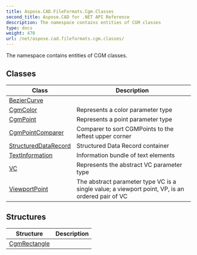 ```yaml
---
title: Aspose.CAD.FileFormats.Cgm.Classes
second_title: Aspose.CAD for .NET API Reference
description: The namespace contains entities of CGM classes
type: docs
weight: 470
url: /net/aspose.cad.fileformats.cgm.classes/
---
```

The namespace contains entities of CGM classes.

## Classes

| Class | Description |
| --- | --- |
| [BezierCurve](./beziercurve/) |  |
| [CgmColor](./cgmcolor/) | Represents a color parameter type |
| [CgmPoint](./cgmpoint/) | Represents a point parameter type |
| [CgmPointComparer](./cgmpointcomparer/) | Comparer to sort CGMPoints to the leftest upper corner |
| [StructuredDataRecord](./structureddatarecord/) | Structured Data Record container |
| [TextInformation](./textinformation/) | Information bundle of text elements |
| [VC](./vc/) | Represents the abstract VC parameter type |
| [ViewportPoint](./viewportpoint/) | The abstract parameter type VC is a single value; a viewport point, VP, is an ordered pair of VC |
## Structures

| Structure | Description |
| --- | --- |
| [CgmRectangle](./cgmrectangle/) |  |


